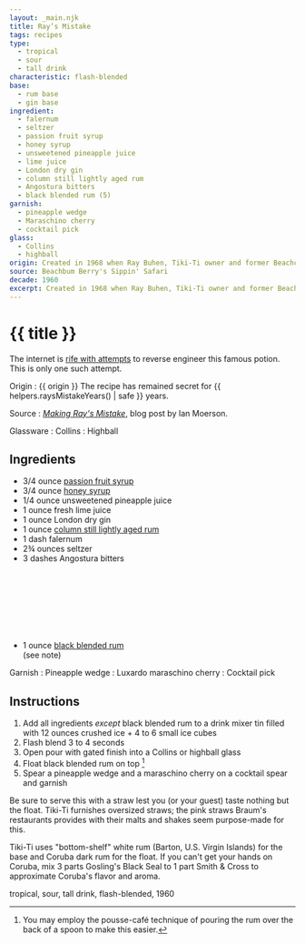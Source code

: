 ```yaml
---
layout: _main.njk
title: Ray’s Mistake
tags: recipes
type:
  - tropical
  - sour
  - tall drink
characteristic: flash-blended
base:
  - rum base
  - gin base
ingredient:
  - falernum
  - seltzer
  - passion fruit syrup
  - honey syrup
  - unsweetened pineapple juice
  - lime juice
  - London dry gin
  - column still lightly aged rum
  - Angostura bitters
  - black blended rum (5)
garnish:
  - pineapple wedge
  - Maraschino cherry
  - cocktail pick
glass:
  - Collins
  - highball
origin: Created in 1968 when Ray Buhen, Tiki-Ti owner and former Beachcomber bartender, accidentally used the wrong syrups in an anting anting ("witches' brew"). He was about to dump it when the customer said he'd take it anyway.
source: Beachbum Berry's Sippin' Safari
decade: 1960
excerpt: Created in 1968 when Ray Buhen, Tiki-Ti owner and former Beachcomber bartender, accidentally used the wrong syrups in an anting anting. The recipe remains secret to this day.
---
```

<!-- markdownlint-disable MD025 -->
# {{ title }}
<!-- markdownlint-enable MD025 -->

The internet is <a href="https://tikicentral.com/viewtopic.php?topic_id=17729&start=0" target="_blank" rel="external noopener">rife with attempts</a> to reverse engineer this famous potion. This is only one such attempt.

Origin
  : {{ origin }} The recipe has remained secret for {{ helpers.raysMistakeYears() | safe }} years.

Source
  : <cite><span class="short-work"><a href="https://blog.union.io/thoughts/2016/05/01/making-rays-mistake/" target="_blank" rel="external noopener">Making Ray's Mistake</a></span></cite>, blog post by Ian Moerson.

Glassware
  : <span data-pagefind-filter="Glassware">Collins</span>
  : <span data-pagefind-filter="Glassware">Highball</span>

## Ingredients

* 3/4 ounce [passion fruit syrup](/mixes/passion-fruit-syrup/)
* 3/4 ounce [honey syrup](/mixes/honey-syrup/)
* 1/4 ounce unsweetened pineapple juice
* 1 ounce fresh lime juice
* 1 ounce London dry gin
* 1 ounce [column still lightly aged rum](/rums/07-rum-column-still-lightly-aged)
* 1 dash falernum
* 2&frac34; ounces seltzer
* 3 dashes Angostura bitters
* 1 ounce [black blended rum](/rums/11-rum-black-blended/)<icon-l space="1em" label="(5)" class="bigger"><span class="with-icon"><svg class="icon"><use href="/assets/images/icons/circle-5.svg#circle-5"></use></svg></span></icon-l><span class="after-icon"></span>(see note)

Garnish
  : <span data-pagefind-filter="Garnish">Pineapple wedge</span>
  : <span data-pagefind-filter="Garnish">Luxardo maraschino cherry</span>
  : <span data-pagefind-filter="Garnish">Cocktail pick</span>

## Instructions

1. Add all ingredients *except* black blended rum to a drink mixer tin filled with 12 ounces crushed ice + 4 to 6 small ice cubes
2. Flash blend 3 to 4 seconds
3. Open pour with gated finish into a Collins or highball glass
4. Float black blended rum on top [^1]
5. Spear a pineapple wedge and a maraschino cherry on a cocktail spear and garnish

[^1]: You may employ the pousse-café technique of pouring the rum over the back of a spoon to make this easier.

<tiki-callout type="tip">

  Be sure to serve this with a straw lest you (or your guest) taste nothing but the float. Tiki-Ti furnishes oversized straws; the pink straws Braum's restaurants provides with their malts and shakes seem purpose-made for this.

</tiki-callout>

<tiki-callout type="note">

  Tiki-Ti uses "bottom-shelf" white rum (Barton, U.S. Virgin Islands) for the base and Coruba dark rum for the float. If you can't get your hands on Coruba, mix 3 parts Gosling's Black Seal to 1 part Smith & Cross to approximate Coruba's flavor and aroma.

</tiki-callout>

<div
  class="sr-only"
  data-cat[0]="Drink"
  data-type[0]="Tropical"
  data-type[1]="Sour"
  data-type[2]="Tall drink"
  data-char[0]="Flash-blended"
  data-base[0]="Rum/Cane spirits"
  data-base[1]="Gin"
  data-ingredient[0]="Falernum"
  data-ingredient[1]="Seltzer"
  data-ingredient[2]="Soda water"
  data-ingredient[3]="Passion fruit syrup"
  data-ingredient[4]="Honey syrup"
  data-ingredient[5]="Pineapple juice, unsweetened"
  data-ingredient[6]="Lime juice"
  data-ingredient[7]="Gin, London dry"
  data-ingredient[8]="Column still lightly aged rum "
  data-ingredient[9]="Angostura bitters"
  data-ingredient[10]="Black blended rum [5]"
  data-juice[0]="Pineapple juice, unsweetened"
  data-juice[1]="Lime juice"
  data-syrup[0]="Passion fruit syrup"
  data-syrup[1]="Honey syrup"
  data-liquor[0]="Falernum"
  data-liquor[1]="Gin, London dry"
  data-liquor[2]="Column still lightly aged rum "
  data-liquor[3]="Black blended rum [5]"
  data-soda[0]="Seltzer"
  data-soda[1]="Soda water"
  data-bitters[0]="Angostura bitters"
  data-origin[0]="Ray Buhen"
  data-origin[1]="Tiki-Ti, Los Angeles"
  data-garnish[0]="Maraschino cherry"
  data-decade[0]="1960"
  data-pagefind-filter="
    Category[data-cat[0]],
    Type[data-type[0]],
    Type[data-type[1]],
    Type[data-type[2]],
    Characteristic[data-char[0]],
    Base[data-base[0]],
    Base[data-base[1]],
    Ingredient[data-ingredient[0]],
    Ingredient[data-ingredient[1]],
    Ingredient[data-ingredient[2]],
    Ingredient[data-ingredient[3]],
    Ingredient[data-ingredient[4]],
    Ingredient[data-ingredient[5]],
    Ingredient[data-ingredient[6]],
    Ingredient[data-ingredient[7]],
    Ingredient[data-ingredient[8]],
    Ingredient[data-ingredient[9]],
    Ingredient[data-ingredient[10]],
    Juice[data-juice[0]],
    Juice[data-juice[1]],
    Syrup[data-syrup[0]],
    Syrup[data-syrup[1]],
    Liquor[data-liquor[0]],
    Liquor[data-liquor[1]],
    Liquor[data-liquor[2]],
    Liquor[data-liquor[3]],
    Soda & seltzer[data-soda[0]],
    Soda & seltzer[data-soda[1]],
    Bitters[data-bitters[0]],
    Origin[data-origin[0]],
    Origin[data-origin[1]],
    Garnish[data-garnish[0]],
    Decade[data-decade[0]]
  "
>
</div>

<div class="keywords" aria-hidden>tropical, sour, tall drink, flash-blended, 1960</div>

